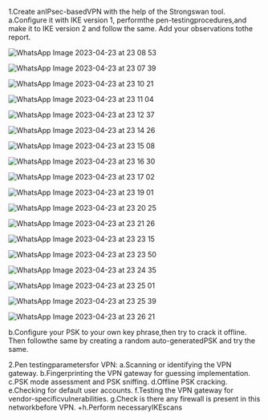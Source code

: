 


1.Create anIPsec-basedVPN with the help of the Strongswan tool.
a.Configure it with IKE version 1, performthe pen-testingprocedures,and make it to IKE version 2 and follow the same. Add your observations tothe report.

![WhatsApp Image 2023-04-23 at 23 08 53](https://user-images.githubusercontent.com/123303806/233855947-5174d01f-65ac-4be8-b0fe-7593f6647e86.jpg)

![WhatsApp Image 2023-04-23 at 23 07 39](https://user-images.githubusercontent.com/123303806/233855977-fadfbfc7-d8bf-4231-a43c-ba510b2ab52e.jpg)

![WhatsApp Image 2023-04-23 at 23 10 21](https://user-images.githubusercontent.com/123303806/233855989-b8e584ba-db76-4542-804f-b4e3552a9a58.jpg)

![WhatsApp Image 2023-04-23 at 23 11 04](https://user-images.githubusercontent.com/123303806/233856039-c83e8828-4273-439c-a606-ba13d724046c.jpg)

![WhatsApp Image 2023-04-23 at 23 12 37](https://user-images.githubusercontent.com/123303806/233856053-2a0843bc-5416-4825-b6ab-cb1b61e9cc9c.jpg)

![WhatsApp Image 2023-04-23 at 23 14 26](https://user-images.githubusercontent.com/123303806/233856073-6f734fd1-c820-4504-a02b-6d2ec8758e12.jpg)

![WhatsApp Image 2023-04-23 at 23 15 08](https://user-images.githubusercontent.com/123303806/233856078-1732329e-c994-4cd0-8032-d27f3fdd15b9.jpg)

![WhatsApp Image 2023-04-23 at 23 16 30](https://user-images.githubusercontent.com/123303806/233856095-e3da49bb-afec-4923-9491-9628478bfb15.jpg)

![WhatsApp Image 2023-04-23 at 23 17 02](https://user-images.githubusercontent.com/123303806/233856107-92bade03-7157-4d61-bcb2-7b54938a5b72.jpg)

![WhatsApp Image 2023-04-23 at 23 19 01](https://user-images.githubusercontent.com/123303806/233856205-9d82d397-7236-4970-bf70-b63b13932834.jpg)

![WhatsApp Image 2023-04-23 at 23 20 25](https://user-images.githubusercontent.com/123303806/233856289-a8750b83-4752-462c-a2dc-386b7be57662.jpg)

![WhatsApp Image 2023-04-23 at 23 21 26](https://user-images.githubusercontent.com/123303806/233856364-54a5cd18-6fa1-4b43-befb-226fc0a7f35c.jpg)

![WhatsApp Image 2023-04-23 at 23 23 15](https://user-images.githubusercontent.com/123303806/233856508-939922f9-aa70-40b2-8d8e-0e0a8d1ae862.jpg)

![WhatsApp Image 2023-04-23 at 23 23 50](https://user-images.githubusercontent.com/123303806/233856516-87d6c7cb-2d3a-4da1-b598-2775e0097e99.jpg)

![WhatsApp Image 2023-04-23 at 23 24 35](https://user-images.githubusercontent.com/123303806/233856536-db424ff6-3d7d-4d37-ac22-096cdba2c24b.jpg)

![WhatsApp Image 2023-04-23 at 23 25 01](https://user-images.githubusercontent.com/123303806/233856567-17ba207e-4334-4585-9944-d9d564518824.jpg)

![WhatsApp Image 2023-04-23 at 23 25 39](https://user-images.githubusercontent.com/123303806/233856597-f9f20ba1-ccea-453e-aa27-b15b76e7951c.jpg)

![WhatsApp Image 2023-04-23 at 23 26 21](https://user-images.githubusercontent.com/123303806/233856628-8937c34d-bb4f-4699-a9d3-c6c41137f503.jpg)



b.Configure your PSK to your own key phrase,then try to crack it offline. Then followthe same by creating a random auto-generatedPSK and try the same. 

2.Pen testingparametersfor VPN:
a.Scanning or identifying the VPN gateway.
b.Fingerprinting the VPN gateway for guessing implementation.
c.PSK mode assessment and PSK sniffing.
d.Offline PSK cracking.
e.Checking for default user accounts.
f.Testing the VPN gateway for vendor-specificvulnerabilities.
g.Check is there any firewall is present in this networkbefore VPN.
+h.Perform necessaryIKEscans
